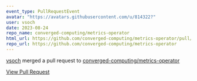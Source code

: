 ```yaml
---
event_type: PullRequestEvent
avatar: "https://avatars.githubusercontent.com/u/814322?"
user: vsoch
date: 2023-08-24
repo_name: converged-computing/metrics-operator
html_url: https://github.com/converged-computing/metrics-operator/pull/54
repo_url: https://github.com/converged-computing/metrics-operator
---
```


<a href='https://github.com/vsoch' target='_blank'>vsoch</a> merged a pull request to <a href='https://github.com/converged-computing/metrics-operator' target='_blank'>converged-computing/metrics-operator</a>

<a href='https://github.com/converged-computing/metrics-operator/pull/54' target='_blank'>View Pull Request</a>